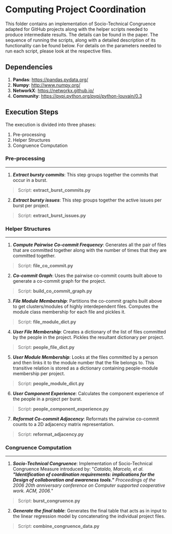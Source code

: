 # Computing Project Coordination

This folder contains an implementation of Socio-Technical Congruence adapted for GitHub projects along with the helper scripts needed to produce intermediate results. The details can be found in the paper. The sequence of running the scripts, along with a detailed description of its functionality can be found below. For details on the parameters needed to run each script, please look at the respective files.

## Dependencies
1. __Pandas__: https://pandas.pydata.org/
2. __Numpy__: http://www.numpy.org/
3. __NetworkX__: https://networkx.github.io/
4. __Community__: https://pypi.python.org/pypi/python-louvain/0.3


## Execution Steps
The execution is divided into three phases:
1. Pre-processing
2. Helper Structures
3. Congruence Computation

### Pre-processing
----
1. __*Extract bursty commits*__: This step groups together the commits that occur in a burst.
> Script: __extract_burst_commits.py__
2. __*Extract bursty issues*__: This step groups together the active issues per burst per project.
> Script: __extract_burst_issues.py__

### Helper Structures
---
1. __*Compute Pairwise Co-commit Frequency*__: Generates all the pair of files that are committed together along with the number of times that they are committed together.
> Script: __file_co_commit.py__
2. __*Co-commit Graph*__: Uses the pairwise co-commit counts built above to generate a co-commit graph for the project.
> Script: __build_co_commit_graph.py__
3. __*File Module Membership*__: Partitions the co-commit graphs built above to get clusters/modules of highly interdependent files. Computes the module class membership for each file and pickles it.
> Script: __file_module_dict.py__
4. __*User File Membership*__: Creates a dictionary of the list of files committed by the people in the project. Pickles the resultant dictionary per project.
> Script: __people_file_dict.py__
5. __*User Module Membership*__: Looks at the files committed by a person and then links it to the module number that the file belongs to. This transitive relation is stored as a dictionary containing people-module membership per project.
> Script: __people_module_dict.py__
6. __*User Component Experience*__: Calculates the component experience of the people in a project per burst.
> Script: __people_component_experience.py__
7. __*Reformat Co-commit Adjacency*__: Reformats the pairwise co-commit counts to a 2D adjacency matrix representation. 
> Script: __reformat_adjacency.py__

### Congruence Computation
---
1. __*Socio-Technical Congruence*__: Implementation of Socio-Technical Congruence Measure introduced by: "_Cataldo, Marcelo, et al. __"Identification of coordination requirements: implications for the Design of collaboration and awareness tools."__ Proceedings of the 2006 20th anniversary conference on Computer supported cooperative work. ACM, 2006._"
> Script: __burst_congruence.py__

2. __*Generate the final table*__: Generates the final table that acts as in input to the linear regression model by concatenating the individual project files.
> Script: __combine_congruence_data.py__